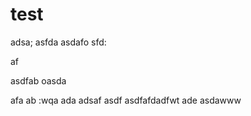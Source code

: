 # test
adsa;
asfda
asdafo
sfd:


af


asdfab
oasda

afa
ab
:wqa
ada
adsaf
asdf
asdfafdadfwt ade
asdawww
